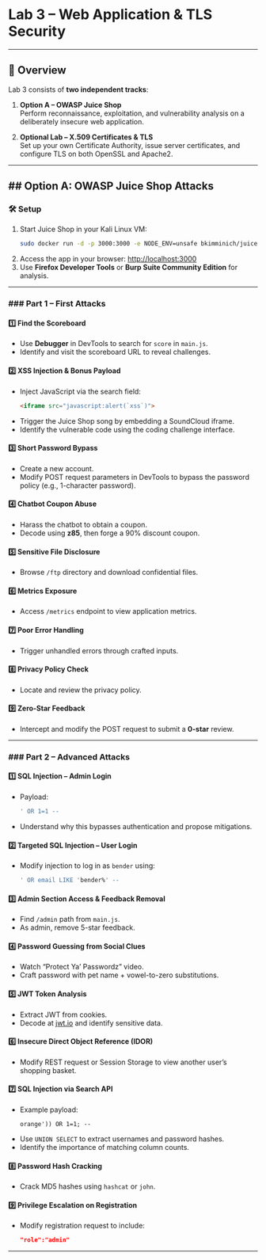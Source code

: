 # Lab 3 – Web Application & TLS Security

---

## 📌 Overview
Lab 3 consists of **two independent tracks**:

1. **Option A – OWASP Juice Shop**  
   Perform reconnaissance, exploitation, and vulnerability analysis on a deliberately insecure web application.
   
2. **Optional Lab – X.509 Certificates & TLS**  
   Set up your own Certificate Authority, issue server certificates, and configure TLS on both OpenSSL and Apache2.

---

## ## Option A: OWASP Juice Shop Attacks

### 🛠 Setup
1. Start Juice Shop in your Kali Linux VM:
   ```bash
   sudo docker run -d -p 3000:3000 -e NODE_ENV=unsafe bkimminich/juice-shop
   ```
2. Access the app in your browser: [http://localhost:3000](http://localhost:3000)
3. Use **Firefox Developer Tools** or **Burp Suite Community Edition** for analysis.

---

### ### Part 1 – First Attacks

#### 1️⃣ Find the Scoreboard
- Use **Debugger** in DevTools to search for `score` in `main.js`.
- Identify and visit the scoreboard URL to reveal challenges.

#### 2️⃣ XSS Injection & Bonus Payload
- Inject JavaScript via the search field:
  ```html
  <iframe src="javascript:alert(`xss`)">
  ```
- Trigger the Juice Shop song by embedding a SoundCloud iframe.
- Identify the vulnerable code using the coding challenge interface.

#### 3️⃣ Short Password Bypass
- Create a new account.
- Modify POST request parameters in DevTools to bypass the password policy (e.g., 1-character password).

#### 4️⃣ Chatbot Coupon Abuse
- Harass the chatbot to obtain a coupon.
- Decode using **z85**, then forge a 90% discount coupon.

#### 5️⃣ Sensitive File Disclosure
- Browse `/ftp` directory and download confidential files.

#### 6️⃣ Metrics Exposure
- Access `/metrics` endpoint to view application metrics.

#### 7️⃣ Poor Error Handling
- Trigger unhandled errors through crafted inputs.

#### 8️⃣ Privacy Policy Check
- Locate and review the privacy policy.

#### 9️⃣ Zero-Star Feedback
- Intercept and modify the POST request to submit a **0-star** review.

---

### ### Part 2 – Advanced Attacks

#### 1️⃣ SQL Injection – Admin Login
- Payload:
  ```sql
  ' OR 1=1 --
  ```
- Understand why this bypasses authentication and propose mitigations.

#### 2️⃣ Targeted SQL Injection – User Login
- Modify injection to log in as `bender` using:
  ```sql
  ' OR email LIKE 'bender%' --
  ```

#### 3️⃣ Admin Section Access & Feedback Removal
- Find `/admin` path from `main.js`.
- As admin, remove 5-star feedback.

#### 4️⃣ Password Guessing from Social Clues
- Watch “Protect Ya’ Passwordz” video.
- Craft password with pet name + vowel-to-zero substitutions.

#### 5️⃣ JWT Token Analysis
- Extract JWT from cookies.
- Decode at [jwt.io](https://jwt.io) and identify sensitive data.

#### 6️⃣ Insecure Direct Object Reference (IDOR)
- Modify REST request or Session Storage to view another user’s shopping basket.

#### 7️⃣ SQL Injection via Search API
- Example payload:
  ```text
  orange')) OR 1=1; --
  ```
- Use `UNION SELECT` to extract usernames and password hashes.
- Identify the importance of matching column counts.

#### 8️⃣ Password Hash Cracking
- Crack MD5 hashes using `hashcat` or `john`.

#### 9️⃣ Privilege Escalation on Registration
- Modify registration request to include:
  ```json
  "role":"admin"
  ```

---